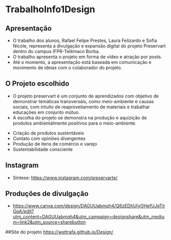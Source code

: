 # TrabalhoInfo1Design
## Apresentação
- O trabalho dos alunos, Rafael Felipe Prestes, Laura Felizardo e Sofia Nicole, representa a divulgação e expansão digital do projeto Preservart dentro do campus IFPR-Telêmaco Borba.
- O trabalho apresenta o projeto em forma de vídeo e atração por posts.
- Até o momento, a apresentação está baseada em comunicação e movimento de ideias com o colaborador do projeto.
## O Projeto escolhido
- O projeto preservart é um conjunto de aprendizados com objetivo de demonstrar temáticas transversáis, como meio-ambiente e causas sociais, com intuito de reaproveitamento de materiais e trabalhar educações em conjunto mútuo.
- A escolha do projeto se demonstra na produção e aquizição de produtos ambientalmente positivos para o meio-ambiente.
* Criação de produtos sustentáveis
* Contato com opiniões divergentes
* Produção de itens de comércio e varejo
* Sustentabilidade consciente
## Instagram
- Síntese: https://www.instagram.com/preservarte/
## Produções de divulgação
- https://www.canva.com/design/DAGUUabmqh4/Q6zEDhUIyOHefUJeTlrGpA/edit?utm_content=DAGUUabmqh4&utm_campaign=designshare&utm_medium=link2&utm_source=sharebutton

##Site do projeto 
https://wsttrafa.github.io/Design/